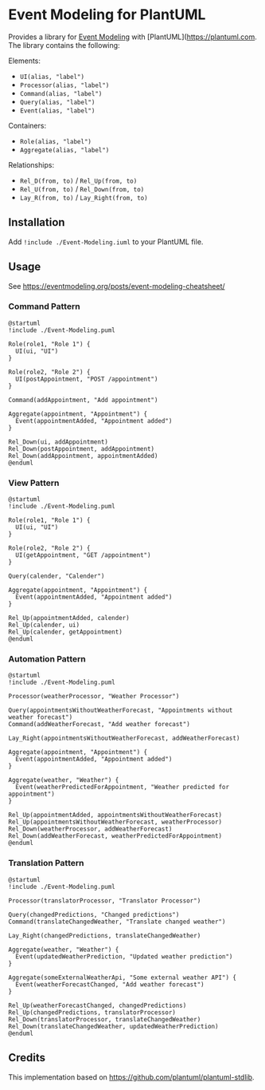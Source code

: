 # Event Modeling for PlantUML

Provides a library for [Event Modeling](https://eventmodeling.org) with
[PlantUML](https://plantuml.com. The library contains the following:

Elements:

- `UI(alias, "label")`
- `Processor(alias, "label")`
- `Command(alias, "label")`
- `Query(alias, "label")`
- `Event(alias, "label")`

Containers:

- `Role(alias, "label")`
- `Aggregate(alias, "label")`

Relationships:

- `Rel_D(from, to)` / `Rel_Up(from, to)`
- `Rel_U(from, to)` / `Rel_Down(from, to)`
- `Lay_R(from, to)` / `Lay_Right(from, to)`

## Installation

Add `!include ./Event-Modeling.iuml` to your PlantUML file.

## Usage

See https://eventmodeling.org/posts/event-modeling-cheatsheet/

### Command Pattern

```plantuml
@startuml
!include ./Event-Modeling.puml

Role(role1, "Role 1") {
  UI(ui, "UI")
}

Role(role2, "Role 2") {
  UI(postAppointment, "POST /appointment")
}

Command(addAppointment, "Add appointment")

Aggregate(appointment, "Appointment") {
  Event(appointmentAdded, "Appointment added")
}

Rel_Down(ui, addAppointment)
Rel_Down(postAppointment, addAppointment)
Rel_Down(addAppointment, appointmentAdded)
@enduml
```

### View Pattern

```plantuml
@startuml
!include ./Event-Modeling.puml

Role(role1, "Role 1") {
  UI(ui, "UI")
}

Role(role2, "Role 2") {
  UI(getAppointment, "GET /appointment")
}

Query(calender, "Calender")

Aggregate(appointment, "Appointment") {
  Event(appointmentAdded, "Appointment added")
}

Rel_Up(appointmentAdded, calender)
Rel_Up(calender, ui)
Rel_Up(calender, getAppointment)
@enduml
```

### Automation Pattern

```plantuml
@startuml
!include ./Event-Modeling.puml

Processor(weatherProcessor, "Weather Processor")

Query(appointmentsWithoutWeatherForecast, "Appointments without weather forecast")
Command(addWeatherForecast, "Add weather forecast")

Lay_Right(appointmentsWithoutWeatherForecast, addWeatherForecast)

Aggregate(appointment, "Appointment") {
  Event(appointmentAdded, "Appointment added")
}

Aggregate(weather, "Weather") {
  Event(weatherPredictedForAppointment, "Weather predicted for appointment")
}

Rel_Up(appointmentAdded, appointmentsWithoutWeatherForecast)
Rel_Up(appointmentsWithoutWeatherForecast, weatherProcessor)
Rel_Down(weatherProcessor, addWeatherForecast)
Rel_Down(addWeatherForecast, weatherPredictedForAppointment)
@enduml
```

### Translation Pattern

```plantuml
@startuml
!include ./Event-Modeling.puml

Processor(translatorProcessor, "Translator Processor")

Query(changedPredictions, "Changed predictions")
Command(translateChangedWeather, "Translate changed weather")

Lay_Right(changedPredictions, translateChangedWeather)

Aggregate(weather, "Weather") {
  Event(updatedWeatherPrediction, "Updated weather prediction")
}

Aggregate(someExternalWeatherApi, "Some external weather API") {
  Event(weatherForecastChanged, "Add weather forecast")
}

Rel_Up(weatherForecastChanged, changedPredictions)
Rel_Up(changedPredictions, translatorProcessor)
Rel_Down(translatorProcessor, translateChangedWeather)
Rel_Down(translateChangedWeather, updatedWeatherPrediction)
@enduml
```

## Credits

This implementation based on https://github.com/plantuml/plantuml-stdlib.
